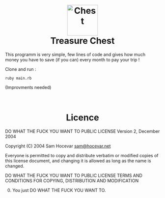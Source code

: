 <h1 align="center">
    <br>
        <img src="http://pix.iemoji.com/images/emoji/apple/ios-9/256/banknote-with-dollar-sign.png" alt="Chest" width="100">
    <br>
    Treasure Chest
    <br>
</h1>
This programm is very simple, few lines of code and gives how much money you have to save (if you can) every month to pay your trip !  

Clone and run :  

```ruby main.rb```  


(Improvments needed)

<h1 align="center">
    <br>
    Licence
    <br>
</h1>

DO WHAT THE FUCK YOU WANT TO PUBLIC LICENSE 
Version 2, December 2004 

Copyright (C) 2004 Sam Hocevar <sam@hocevar.net> 

Everyone is permitted to copy and distribute verbatim or modified 
copies of this license document, and changing it is allowed as long 
as the name is changed. 

DO WHAT THE FUCK YOU WANT TO PUBLIC LICENSE 
TERMS AND CONDITIONS FOR COPYING, DISTRIBUTION AND MODIFICATION 

0. You just DO WHAT THE FUCK YOU WANT TO.
